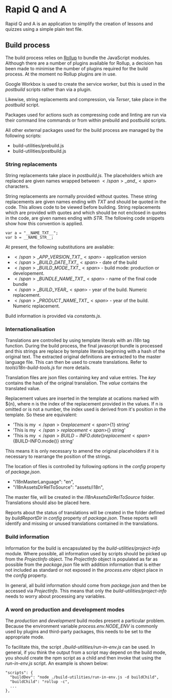 # Rapid Q and A

Rapid Q and A is an application to simplify the creation of lessons and quizzes
using a simple plain text file.

## Build process

The build process relies on [Rollup](https://rollupjs.org/) to bundle the
JavaScript modules. Although there are a number of plugins available for Rollup,
a decision has been made to minimise the number of plugins required for the
build process. At the moment no Rollup plugins are in use.

Google Workbox is used to create the service worker, but this is used in the
_postbuild_ scripts rather than via a plugin.

Likewise, string replacements and compression, via _Terser_, take place in the
_postbuild_ script.

Packages used for actions such as compressing code and linting are run via their
command line commands or from within prebuild and postbuild scripts.

All other external packages used for the build process are managed by the
following scripts:

- build-utilities/prebuild.js
- build-utilities/postbuild.js

### String replacements

String replacements take place in _postbuild.js_. The placeholders which are
replaced are given names wrapped between <span>$</span>\_ and \_<span>$</span>
characters.

String replacements are normally provided without quotes. These string
replacements are given names ending with _TXT_ and should be quoted in the code.
This allows code to be viewed before building. String replacements which are
provided with quotes and which should be not enclosed in quotes in the code, are
given names ending with _STR_. The following code snippets show how this
convention is applied.

```
var a = "__NAME_TXT__";
var b = __NAME_STR__;
```

At present, the following substitutions are available:

- <span>$</span>\_APP\_VERSION\_TXT\_<span>$</span> - application version
- <span>$</span>\_BUILD\_DATE\_TXT\_<span>$</span> - date of the build
- <span>$</span>\_BUILD\_MODE\_TXT\_<span>$</span> - build mode: production or
  developement.
- <span>$</span>\_BUNDLE\_NAME\_TXT\_<span>$</span> - name of the final code
  bundle
- <span>$</span>\_BUILD\_YEAR\_<span>$</span> - year of the build. Numeric
  replacement.
- <span>$</span>\_PRODUCT\_NAME\_TXT\_<span>$</span> - year of the build.
  Numeric replacement.

Build information is provided via _constants.js_.

### Internationalisation

Translations are controlled by using template literals with an _i18n_ tag
function. During the build process, the final javascript bundle is processed and
this strings are replace by template literals beginning with a hash of the
original text. The extracted original definitions are extracted to the master
language file. This can then be used to create translations. Refer to
_tools\i18n-build-tools.js_ for more details.

Translation files are json files containing key and value entries. The _key_
contains the hash of the original translation. The _value_ contains the
translated value.

Replacement values are inserted in the template at ocations marked with
<span>$</span>{n}, where n is the index of the replacement provided in the
values. If n is omitted or is not a number, the index used is derived from it's
position in the template. So these are equivalent:

- 'This is my <span>$</span>{0} replacement <span>$</span>{1} string'
- 'This is my <span>$</span>{} replacement <span>$</span>{} string'
- 'This is my
  <span>$</span>{BUILD-INFO.date()} replacement <span>$</span>{BUILD-INFO.mode()}
  string'

This means it is only necessary to amend the original placeholders if it is
necessary to rearrange the position of the strings.

The location of files is controlled by following options in the _config_
property of _package.json_.

- "i18nMasterLanguage": "en",
- "i18nAssetsDirRelToSource": "assets/i18n",

The master file, will be created in the _i18nAssetsDirRelToSource_ folder.
Translations should also be placed here.

Reports about the status of translations will be created in the folder defined
by _buildReportDir_ in _config_ property of _package.json_. These reports will
identify and missing or unused translations contained in the translations.

### Build information

Information for the build is encapsulated by the _build-utilities/project-info_
module. Where possible, all information used by scripts should be picked up from
the _ProjectInfo_ object. The _ProjectInfo_ object is populated as far as
possible from the _package.json_ file with addition information that is either
not included as standard or not exposed in the _process.env_ object place in the
_config_ property.

In general, all build information should come from _package.json_ and then be
accessed via _ProjectInfo_. This means that only the
_build-utilities/project-info_ needs to worry about processing any variables.

### A word on production and development modes

The _production_ and _development_ build modes present a particular problem.
Because the environment variable _process.env.NODE_ENV_ is commonly used by
plugins and third-party packages, this needs to be set to the appropriate mode.

To facilitate this, the script _./build-utilities/run-in-env.js_ can be used. In
general, if you think the output from a script may depend on the build mode, you
should create the npm script as a child and then invoke that using the
_run-in-env.js_ script. An example is shown below:

    "scripts": {
      "buildDev": "node ./build-utilities/run-in-env.js -d buildChild",
      "buildChild": "rollup -c",
      ...
    },
